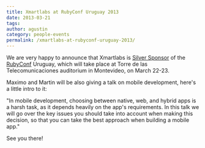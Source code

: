 ```yaml
---
title: Xmartlabs at RubyConf Uruguay 2013
date: 2013-03-21
tags:
author: agustin
category: people-events
permalink: /xmartlabs-at-rubyconf-uruguay-2013/
---
```


<p>
  We are very happy to announce that Xmartlabs is <a href="http://rubyconfuruguay.org/#sponsors" target="_blank">Silver Sponsor</a> of the <a href="http://rubyconfuruguay.org/" target="_blank">RubyConf</a> Uruguay, which will take place at Torre de las
  Telecomunicaciones auditorium in Montevideo, on March 22-23.
</p>
<p>
Maximo and Martin will be also giving a talk on mobile development, here's a little intro to it:
</p>
<p>
"In mobile development, choosing between native, web, and hybrid apps is a harsh task, as it depends heavily on the app's requirements.
In this talk we will go over the key issues you should take into account when making this decision, so that you can take the best approach when building a mobile app."
</p>
<p>
See you there!
</p>
